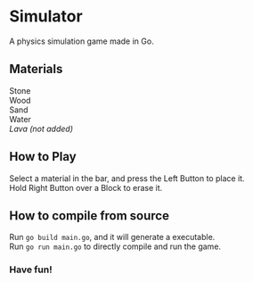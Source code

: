 # Simulator

A physics simulation game made in Go.

## Materials

Stone <br />
Wood <br />
Sand <br />
Water <br />
_Lava (not added)_ <br />

## How to Play

Select a material in the bar, and press the Left Button to place it. <br />
Hold Right Button over a Block to erase it.

## How to compile from source

Run `go build main.go`, and it will generate a executable. <br />
Run `go run main.go` to directly compile and run the game.

### Have fun!
